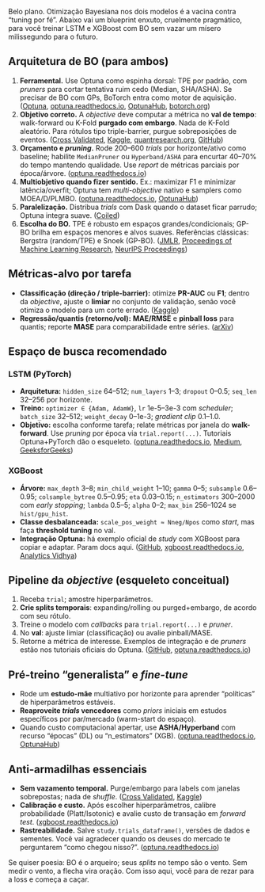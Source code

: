 Belo plano. Otimização Bayesiana nos dois modelos é a vacina contra “tuning por fé”. Abaixo vai um blueprint enxuto, cruelmente pragmático, para você treinar LSTM e XGBoost com BO sem vazar um mísero milissegundo para o futuro.

## Arquitetura de BO (para ambos)

1. **Ferramental.** Use Optuna como espinha dorsal: TPE por padrão, com *pruners* para cortar tentativa ruim cedo (Median, SHA/ASHA). Se precisar de BO com GPs, BoTorch entra como motor de aquisição. ([Optuna][1], [optuna.readthedocs.io][2], [OptunaHub][3], [botorch.org][4])
2. **Objetivo correto.** A *objective* deve computar a métrica no **val de tempo**: walk-forward ou K-Fold **purgado com embargo**. Nada de K-Fold aleatório. Para rótulos tipo triple-barrier, purgue sobreposições de eventos. ([Cross Validated][5], [Kaggle][6], [quantresearch.org][7], [GitHub][8])
3. **Orçamento e *pruning*.** Rode 200–600 *trials* por horizonte/ativo como baseline; habilite `MedianPruner` ou `Hyperband/ASHA` para encurtar 40–70% do tempo mantendo qualidade. Use *report* de métricas parciais por época/árvore. ([optuna.readthedocs.io][9])
4. **Multiobjetivo quando fizer sentido.** Ex.: maximizar F1 e minimizar latência/overfit; Optuna tem *multi-objective* nativo e samplers como MOEA/D/PLMBO. ([optuna.readthedocs.io][10], [OptunaHub][11])
5. **Paralelização.** Distribua *trials* com Dask quando o dataset ficar parrudo; Optuna integra suave. ([Coiled][12])
6. **Escolha do BO.** TPE é robusto em espaços grandes/condicionais; GP-BO brilha em espaços menores e alvos suaves. Referências clássicas: Bergstra (random/TPE) e Snoek (GP-BO). ([JMLR][13], [Proceedings of Machine Learning Research][14], [NeurIPS Proceedings][15])

## Métricas-alvo por tarefa

* **Classificação (direção / triple-barrier):** otimize **PR-AUC** ou **F1**; dentro da *objective*, ajuste o **limiar** no conjunto de validação, senão você otimiza o modelo para um corte errado. ([Kaggle][6])
* **Regressão/quantis (retorno/vol):** **MAE/RMSE** e **pinball loss** para quantis; reporte **MASE** para comparabilidade entre séries. ([arXiv][16])

## Espaço de busca recomendado

### LSTM (PyTorch)

* **Arquitetura:** `hidden_size` 64–512; `num_layers` 1–3; `dropout` 0–0.5; `seq_len` 32–256 por horizonte.
* **Treino:** `optimizer ∈ {Adam, AdamW}`, `lr` 1e-5–3e-3 com *scheduler*; `batch_size` 32–512; `weight_decay` 0–1e-3; *gradient clip* 0.1–1.0.
* **Objetivo:** escolha conforme tarefa; relate métricas por janela do **walk-forward**. Use *pruning* por época via `trial.report(...)`. Tutoriais Optuna+PyTorch dão o esqueleto. ([optuna.readthedocs.io][2], [Medium][17], [GeeksforGeeks][18])

### XGBoost

* **Árvore:** `max_depth` 3–8; `min_child_weight` 1–10; `gamma` 0–5; `subsample` 0.6–0.95; `colsample_bytree` 0.5–0.95; `eta` 0.03–0.15; `n_estimators` 300–2000 com *early stopping*; `lambda` 0.5–5; `alpha` 0–2; `max_bin` 256–1024 se `hist/gpu_hist`.
* **Classe desbalanceada:** `scale_pos_weight ≈ Nneg/Npos` como *start*, mas faça **threshold tuning** no val.
* **Integração Optuna:** há exemplo oficial de *study* com XGBoost para copiar e adaptar. Param docs aqui. ([GitHub][19], [xgboost.readthedocs.io][20], [Analytics Vidhya][21])

## Pipeline da *objective* (esqueleto conceitual)

1. Receba `trial`; amostre hiperparâmetros.
2. **Crie splits temporais**: expanding/rolling ou purged+embargo, de acordo com seu rótulo.
3. Treine o modelo com *callbacks* para `trial.report(...)` e *pruner*.
4. No **val**: ajuste limiar (classificação) ou avalie pinball/MASE.
5. Retorne a métrica de interesse.
   Exemplos de integração e de *pruners* estão nos tutoriais oficiais do Optuna. ([GitHub][19], [optuna.readthedocs.io][2])

## Pré-treino “generalista” e *fine-tune*

* Rode um **estudo-mãe** multiativo por horizonte para aprender “políticas” de hiperparâmetros estáveis.
* **Reaproveite *trials* vencedores** como *priors* iniciais em estudos específicos por par/mercado (warm-start do espaço).
* Quando custo computacional apertar, use **ASHA/Hyperband** com recurso “épocas” (DL) ou “n\_estimators” (XGB). ([optuna.readthedocs.io][22], [OptunaHub][3])

## Anti-armadilhas essenciais

* **Sem vazamento temporal.** Purge/embargo para labels com janelas sobrepostas; nada de *shuffle*. ([Cross Validated][5], [Kaggle][6])
* **Calibração e custo.** Após escolher hiperparâmetros, calibre probabilidade (Platt/Isotonic) e avalie custo de transação em *forward test*. ([xgboost.readthedocs.io][20])
* **Rastreabilidade.** Salve `study.trials_dataframe()`, versões de dados e sementes. Você vai agradecer quando os deuses do mercado te perguntarem “como chegou nisso?”. ([optuna.readthedocs.io][23])

Se quiser poesia: BO é o arqueiro; seus *splits* no tempo são o vento. Sem medir o vento, a flecha vira oração. Com isso aqui, você para de rezar para a loss e começa a caçar.

[1]: https://optuna.org/?utm_source=chatgpt.com "Optuna - A hyperparameter optimization framework"
[2]: https://optuna.readthedocs.io/en/stable/tutorial/10_key_features/003_efficient_optimization_algorithms.html?utm_source=chatgpt.com "Efficient Optimization Algorithms — Optuna 4.4.0 documentation"
[3]: https://hub.optuna.org/pruners/successive_halving/?utm_source=chatgpt.com "Successive Halving Pruner"
[4]: https://botorch.org/docs/introduction?utm_source=chatgpt.com "Introduction"
[5]: https://stats.stackexchange.com/questions/638157/are-purging-and-embargo-better-than-timeseriessplit?utm_source=chatgpt.com "Are Purging and Embargo better than TimeSeriesSplit?"
[6]: https://www.kaggle.com/competitions/optiver-trading-at-the-close/discussion/453128?utm_source=chatgpt.com "Enhancing Time Series Cross-Validation with Purging and ..."
[7]: https://www.quantresearch.org/Innovations.htm?utm_source=chatgpt.com "CPCV"
[8]: https://github.com/hudson-and-thames/mlfinlab/blob/master/mlfinlab/labeling/labeling.py?utm_source=chatgpt.com "mlfinlab/mlfinlab/labeling/labeling.py at master"
[9]: https://optuna.readthedocs.io/en/stable/reference/generated/optuna.pruners.MedianPruner.html?utm_source=chatgpt.com "optuna.pruners.MedianPruner - Read the Docs"
[10]: https://optuna.readthedocs.io/en/stable/tutorial/20_recipes/002_multi_objective.html?utm_source=chatgpt.com "Multi-objective Optimization with Optuna - Read the Docs"
[11]: https://hub.optuna.org/samplers/moead/?utm_source=chatgpt.com "MOEA/D sampler"
[12]: https://docs.coiled.io/examples/hpo.html?utm_source=chatgpt.com "Hyperparameter Optimization with XGBoost"
[13]: https://www.jmlr.org/papers/volume13/bergstra12a/bergstra12a.pdf?utm_source=chatgpt.com "Random Search for Hyper-Parameter Optimization"
[14]: https://proceedings.mlr.press/v28/bergstra13.pdf?utm_source=chatgpt.com "Making a Science of Model Search: Hyperparameter ..."
[15]: https://proceedings.neurips.cc/paper/2012/file/05311655a15b75fab86956663e1819cd-Paper.pdf?utm_source=chatgpt.com "Practical Bayesian Optimization of Machine Learning ..."
[16]: https://arxiv.org/pdf/2201.06433?utm_source=chatgpt.com "A Comparative study of Hyper-Parameter Optimization Tools"
[17]: https://medium.com/swlh/optuna-hyperparameter-optimization-in-pytorch-9ab5a5a39e77?utm_source=chatgpt.com "Optuna: Hyperparameter Optimization in PyTorch"
[18]: https://www.geeksforgeeks.org/deep-learning/hyperparameter-tuning-with-optuna-in-pytorch/?utm_source=chatgpt.com "Hyperparameter tuning with Optuna in PyTorch"
[19]: https://github.com/optuna/optuna-examples/blob/main/xgboost/xgboost_integration.py?utm_source=chatgpt.com "optuna-examples/xgboost/xgboost_integration.py at main"
[20]: https://xgboost.readthedocs.io/en/stable/parameter.html?utm_source=chatgpt.com "XGBoost Parameters — xgboost 3.0.4 documentation"
[21]: https://www.analyticsvidhya.com/blog/2016/03/complete-guide-parameter-tuning-xgboost-with-codes-python/?utm_source=chatgpt.com "XGBoost Parameters Tuning: A Complete Guide with ..."
[22]: https://optuna.readthedocs.io/en/stable/_modules/optuna/pruners/_hyperband.html?utm_source=chatgpt.com "Source code for optuna.pruners._hyperband"
[23]: https://optuna.readthedocs.io/en/stable/reference/generated/optuna.study.Study.html?utm_source=chatgpt.com "optuna.study. - trials - Read the Docs"

